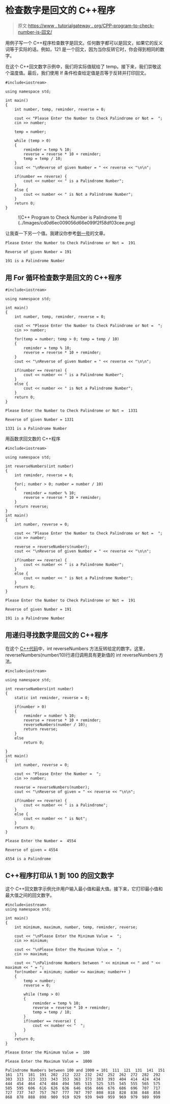 # 检查数字是回文的 C++程序

> 原文:[https://www . tutorialgateway . org/CPP-program-to-check-number-is-回文/](https://www.tutorialgateway.org/cpp-program-to-check-number-is-palindrome/)

用例子写一个 C++程序检查数字是回文。任何数字都可以是回文，如果它的反义词等于实际的话。例如，121 是一个回文，因为当你反转它时，你会得到相同的数字。

在这个 C++回文数字示例中，我们将实际值赋给了 temp。接下来，我们崇敬这个温度值。最后，我们使用 If 条件检查给定值是否等于反转并打印回文。

```
#include<iostream>

using namespace std;

int main()
{
	int number, temp, reminder, reverse = 0;

	cout << "Please Enter the Number to Check Palindrome or Not =  ";
	cin >> number;

	temp = number;

	while (temp > 0)
	{
    	reminder = temp % 10;
    	reverse = reverse * 10 + reminder;
    	temp = temp / 10;
	}
	cout << "\nReverse of given Number = " << reverse << "\n\n";

	if(number == reverse) {
		cout << number << " is a Palindrome Number";
	}	
	else {
		cout << number << " is Not a Palindrome Number";
	}
 	return 0;
}
```

<figure class="wp-block-image size-large">![C++ Program to Check Number is Palindrome 1](../Images/cd0d6ec009056d66e099f2f58df03cee.png)</figure>

让我查一下另一个值。我建议你参考[倒一号](https://www.tutorialgateway.org/cpp-program-to-reverse-a-number/)的文章。

```
Please Enter the Number to Check Palindrome or Not =  191

Reverse of given Number = 191

191 is a Palindrome Number
```

## 用 For 循环检查数字是回文的 C++程序

```
#include<iostream>

using namespace std;

int main()
{
	int number, temp, reminder, reverse = 0;

	cout << "Please Enter the Number to Check Palindrome or Not =  ";
	cin >> number;

	for(temp = number; temp > 0; temp = temp / 10)
	{
    	reminder = temp % 10;
    	reverse = reverse * 10 + reminder;    	
	}
	cout << "\nReverse of given Number = " << reverse << "\n\n";

	if(number == reverse) {
		cout << number << " is a Palindrome Number";
	}	
	else {
		cout << number << " is Not a Palindrome Number";
	}
 	return 0;
}
```

```
Please Enter the Number to Check Palindrome or Not =  1331

Reverse of given Number = 1331

1331 is a Palindrome Number
```

用函数求回文数的 C++程序

```
#include<iostream>

using namespace std;

int reverseNumbers(int number)
{
	int reminder, reverse = 0;

	for(; number > 0; number = number / 10)
	{
    	reminder = number % 10;
    	reverse = reverse * 10 + reminder;    	
	}
	return reverse;
}
int main()
{
	int number, reverse = 0;

	cout << "Please Enter the Number to Check Palindrome or Not =  ";
	cin >> number;

	reverse = reverseNumbers(number);
	cout << "\nReverse of given Number = " << reverse << "\n\n";

	if(number == reverse) {
		cout << number << " is a Palindrome Number";
	}	
	else {
		cout << number << " is Not a Palindrome Number";
	}
 	return 0;
}
```

```
Please Enter the Number to Check Palindrome or Not =  191

Reverse of given Number = 191

191 is a Palindrome Number
```

## 用递归寻找数字是回文的 C++程序

在这个 [C++代码](https://www.tutorialgateway.org/cpp-programs/)中，int reverseNumbers 方法反转给定的数字。这里，reverseNumbers(number/10)行递归调用具有更新值的 int reverseNumbers 方法。

```
#include<iostream>

using namespace std;

int reverseNumbers(int number)
{
	static int reminder, reverse = 0;

	if(number > 0)
	{
    	reminder = number % 10;
    	reverse = reverse * 10 + reminder;
    	reverseNumbers(number / 10);
    	return reverse;
	}
	else
		return 0;

}
int main()
{
	int number, reverse = 0;

	cout << "Please Enter the Number =  ";
	cin >> number;

	reverse = reverseNumbers(number);
	cout << "\nReverse of given = " << reverse << "\n\n";

	if(number == reverse) {
		cout << number << " is a Palindrome";
	}	
	else {
		cout << number << " is Not";
	}
 	return 0;
}
```

```
Please Enter the Number =  4554

Reverse of given = 4554

4554 is a Palindrome
```

## C++程序打印从 1 到 100 的回文数字

这个 C++回文数字示例允许用户输入最小值和最大值。接下来，它打印最小值和最大值之间的回文数字。

```
#include<iostream>
using namespace std;

int main()
{
	int minimum, maximum, number, temp, reminder, reverse;

	cout << "\nPlease Enter the Minimum Value =  ";
	cin >> minimum;

	cout << "\nPlease Enter the Maximum Value =  ";
	cin >> maximum;

	cout << "\nPalindrome Numbers between " << minimum << " and " << maximum << " = ";
	for(number = minimum; number <= maximum; number++ )
	{
		temp = number;
		reverse = 0;

		while (temp > 0)
		{
			reminder = temp % 10;
			reverse = reverse * 10 + reminder;
			temp = temp / 10;
		}
		if(number == reverse) {
			cout << number << "  ";
		}
	}
 	return 0;
}
```

```
Please Enter the Minimum Value =  100

Please Enter the Maximum Value =  1000

Palindrome Numbers between 100 and 1000 = 101  111  121  131  141  151  161  171  181  191  202  212  222  232  242  252  262  272  282  292  303  313  323  333  343  353  363  373  383  393  404  414  424  434  444  454  464  474  484  494  505  515  525  535  545  555  565  575  585  595  606  616  626  636  646  656  666  676  686  696  707  717  727  737  747  757  767  777  787  797  808  818  828  838  848  858  868  878  888  898  909  919  929  939  949  959  969  979  989  999 
```